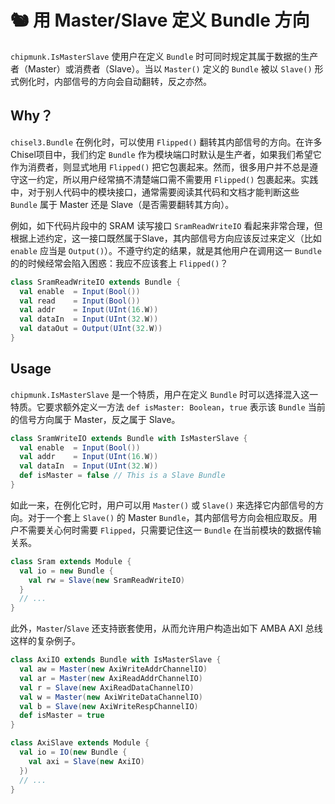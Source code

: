 # 🐿️ 用 Master/Slave 定义 Bundle 方向

`chipmunk.IsMasterSlave` 使用户在定义 `Bundle` 时可同时规定其属于数据的生产者（Master）或消费者（Slave）。当以 `Master()` 定义的 `Bundle` 被以 `Slave()` 形式例化时，内部信号的方向会自动翻转，反之亦然。

## Why？
`chisel3.Bundle` 在例化时，可以使用 `Flipped()` 翻转其内部信号的方向。在许多Chisel项目中，我们约定 `Bundle` 作为模块端口时默认是生产者，如果我们希望它作为消费者，则显式地用 `Flipped()` 把它包裹起来。然而，很多用户并不总是遵守这一约定，所以用户经常搞不清楚端口需不需要用 `Flipped()` 包裹起来。实践中，对于别人代码中的模块接口，通常需要阅读其代码和文档才能判断这些 `Bundle` 属于 Master 还是 Slave（是否需要翻转其方向）。

例如，如下代码片段中的 SRAM 读写接口 `SramReadWriteIO` 看起来非常合理，但根据上述约定，这一接口既然属于Slave，其内部信号方向应该反过来定义（比如 `enable` 应当是 `Output()`）。不遵守约定的结果，就是其他用户在调用这一 `Bundle` 的的时候经常会陷入困惑：我应不应该套上 `Flipped()`？

```scala
class SramReadWriteIO extends Bundle {
  val enable  = Input(Bool())
  val read    = Input(Bool())
  val addr    = Input(UInt(16.W))
  val dataIn  = Input(UInt(32.W))
  val dataOut = Output(UInt(32.W))
}
```

## Usage

`chipmunk.IsMasterSlave` 是一个特质，用户在定义 `Bundle` 时可以选择混入这一特质。它要求额外定义一方法 `def isMaster: Boolean`，`true` 表示该 `Bundle` 当前的信号方向属于 Master，反之属于 Slave。

```scala
class SramWriteIO extends Bundle with IsMasterSlave {
  val enable  = Input(Bool())
  val addr    = Input(UInt(16.W))
  val dataIn  = Input(UInt(32.W))
  def isMaster = false // This is a Slave Bundle
}
```

如此一来，在例化它时，用户可以用 `Master()` 或 `Slave()` 来选择它内部信号的方向。对于一个套上 `Slave()` 的 Master `Bundle`，其内部信号方向会相应取反。用户不需要关心何时需要 `Flipped`，只需要记住这一 `Bundle` 在当前模块的数据传输关系。

```scala
class Sram extends Module {
  val io = new Bundle {
    val rw = Slave(new SramReadWriteIO)
  }
  // ...
}
```

此外，`Master`/`Slave` 还支持嵌套使用，从而允许用户构造出如下 AMBA AXI 总线这样的复杂例子。

```scala
class AxiIO extends Bundle with IsMasterSlave {
  val aw = Master(new AxiWriteAddrChannelIO)
  val ar = Master(new AxiReadAddrChannelIO)
  val r = Slave(new AxiReadDataChannelIO)
  val w = Master(new AxiWriteDataChannelIO)
  val b = Slave(new AxiWriteRespChannelIO)
  def isMaster = true
}

class AxiSlave extends Module {
  val io = IO(new Bundle {
    val axi = Slave(new AxiIO)
  })
  // ...
}
```
